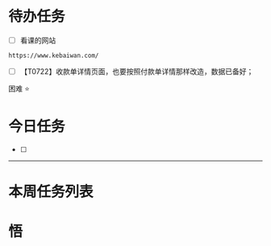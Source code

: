# 待办任务
- [ ] 看课的网站
~~~text
https://www.kebaiwan.com/
~~~
- [ ] 【T0722】收款单详情页面，也要按照付款单详情那样改造，数据已备好；


困难
⭐

# 今日任务
- [ ] 




------
# 本周任务列表



# 悟